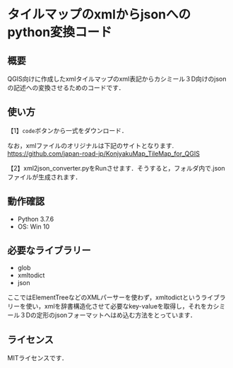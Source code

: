 # タイルマップのxmlからjsonへのpython変換コード  
 
## 概要  
QGIS向けに作成したxmlタイルマップのxml表記からカシミール３D向けのjsonの記述への変換させるためのコードです．  

## 使い方

【1】`code`ボタンから一式をダウンロード．

 なお，xmlファイルのオリジナルは下記のサイトとなります.   
 https://github.com/japan-road-jp/KonjyakuMap_TileMap_for_QGIS

【2】xml2json_converter.pyをRunさせます．そうすると，フォルダ内で.jsonファイルが生成されます．  

## 動作確認  
* Python 3.7.6  
* OS: Win 10

## 必要なライブラリー  
* glob
* xmltodict
* json  

ここではElementTreeなどのXMLパーサーを使わず，xmltodictというライブラリーを使い，xmlを辞書構造化させて必要なkey-valueを取得し，それをカシミール３Dの定形のjsonフォーマットへはめ込む方法をとっています．

## ライセンス
MITライセンスです．
